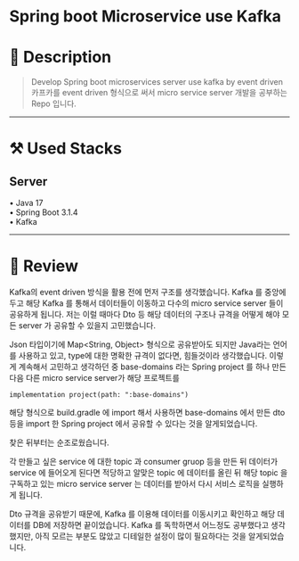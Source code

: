 # Spring boot Microservice use Kafka

# 📝 Description

> Develop Spring boot microservices server use kafka by event driven <br>
 카프카를 event driven 형식으로 써서 micro service server 개발을 공부하는 Repo 입니다.
> 

---

# ⚒️ **Used Stacks**
## Server

• Java 17   
• Spring Boot 3.1.4    
• Kafka

---

# 📃 Review

Kafka의 event driven 방식을 활용 전에 먼저 구조를 생각했습니다.
Kafka 를 중앙에 두고 해당 Kafka 를 통해서 데이터들이 이동하고 다수의 micro service server 들이 공유하게 됩니다.
저는 이럴 때마다 Dto 등 해당 데이터의 구조나 규격을 어떻게 해야 모든 server 가 공유할 수 있을지 고민했습니다.

Json 타입이기에 Map<String, Object> 형식으로 공유받아도 되지만 Java라는 언어를 사용하고 있고, type에 대한 명확한 규격이 없다면, 힘들것이라 생각했습니다.
이렇게 계속해서 고민하고 생각하던 중 base-domains 라는 Spring project 를 하나 만든 다음 다른 micro service server가 해당 프로젝트를 
```
implementation project(path: ":base-domains")
```
해당 형식으로 build.gradle 에 import 해서 사용하면 base-domains 에서 만든 dto 등을 import 한 Spring project 에서 공유할 수 있다는 것을 알게되었습니다.

찾은 뒤부터는 순조로웠습니다.

각 만들고 싶은 service 에 대한 topic 과 consumer gruop 등을 만든 뒤 데이터가 service 에 들어오게 된다면 적당하고 알맞은 topic 에 데이터를 올린 뒤 
해당 topic 을 구독하고 있는 micro service server 는 데이터를 받아서 다시 서비스 로직을 실행하게 됩니다.

Dto 규격을 공유받기 때문에, Kafka 를 이용해 데이터를 이동시키고 확인하고 해당 데이터를 DB에 저장하면 끝이었습니다.
Kafka 를 독학하면서 어느정도 공부했다고 생각했지만, 아직 모르는 부분도 많았고 디테일한 설정이 많이 필요하다는 것을 알게되었습니다.

